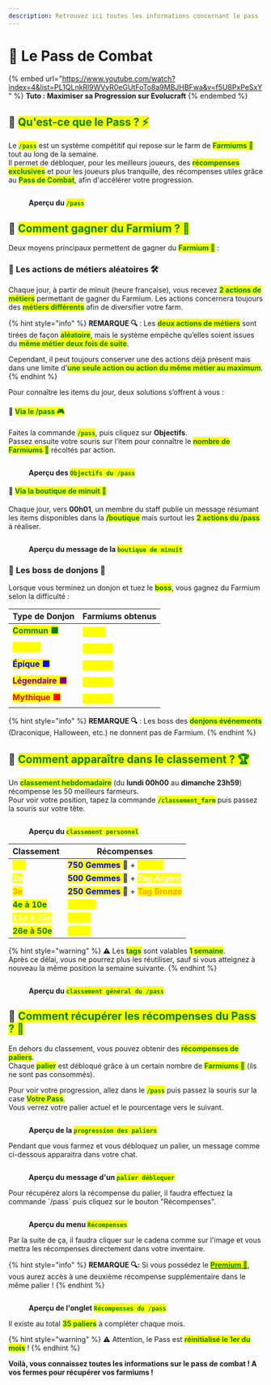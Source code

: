```yaml
---
description: Retrouvez ici toutes les informations concernant le pass
---
```


# 🔱 Le Pass de Combat

{% embed url="https://www.youtube.com/watch?index=4&list=PL1QLnkRl9WVyR0eGUtFoTo8a9MBJHBFwa&v=f5U8PxPeSxY" %}
**Tuto : Maximiser sa Progression sur Evolucraft**
{% endembed %}

## 💠 <mark style="color:green;">Qu'est-ce que le Pass ? ⚡</mark>

Le <mark style="color:green;">**`/pass`**</mark> est un système compétitif qui repose sur le farm de <mark style="color:green;">**Farmiums 🔱**</mark> tout au long de la semaine.  
Il permet de débloquer, pour les meilleurs joueurs, des <mark style="color:green;">**récompenses exclusives**</mark> et pour les joueurs plus tranquille, des récompenses utiles grâce au <mark style="color:green;">**Pass de Combat**</mark>, afin d'accélérer votre progression.

<figure><img src="../.gitbook/assets/Pass/InterfacePass.png" alt=""><figcaption><p><strong>Aperçu du </strong><mark style="color:green;"><strong><code>/pass</code></strong></mark></p></figcaption></figure>

## 💠 <mark style="color:green;">Comment gagner du Farmium ? 🔱</mark>

Deux moyens principaux permettent de gagner du <mark style="color:green;">**Farmium 🔱**</mark> :

### 🔷 Les actions de métiers aléatoires 🛠️
Chaque jour, à partir de minuit (heure française), vous recevez <mark style="color:green;">**2 actions de métiers**</mark> permettant de gagner du Farmium. Les actions concernera toujours des <mark style="color:green;">**métiers différents**</mark> afin de diversifier votre farm.

{% hint style="info" %}
**REMARQUE 🔍** : Les <mark style="color:green;">**deux actions de métiers**</mark> sont tirées de façon <mark style="color:green;">**aléatoire**</mark>, mais le système empêche qu’elles soient issues du <mark style="color:green;">**même métier deux fois de suite**</mark>. 

Cependant, il peut toujours conserver une des actions déjà présent mais dans une limite d'<mark style="color:green;">**une seule action ou action du même métier au maximum**</mark>.
{% endhint %}

Pour connaître les items du jour, deux solutions s’offrent à vous :

#### 🔸 <mark style="color:green;">Via le /pass 🎮</mark>
Faites la commande <mark style="color:green;">**`/pass`**</mark>, puis cliquez sur **Objectifs**.  
Passez ensuite votre souris sur l’item pour connaître le <mark style="color:green;">**nombre de Farmiums 🔱**</mark> récoltés par action.

<figure><img src="../.gitbook/assets/Pass/Objectifs.png" alt=""><figcaption><p><strong>Aperçu des </strong><mark style="color:green;"><strong><code>Objectifs du /pass</code></strong></mark></p></figcaption></figure>

#### 🔸 <mark style="color:green;">Via la boutique de minuit 📢</mark>
Chaque jour, vers **00h01**, un membre du staff publie un message résumant les items disponibles dans la <mark style="color:green;">**/boutique**</mark> mais surtout les <mark style="color:green;">**2 actions du /pass**</mark> à réaliser.  

<figure><img src="../.gitbook/assets/Pass/MessageDiscord.png" alt=""><figcaption><p><strong>Aperçu du message de la </strong><mark style="color:green;"><strong><code>boutique de minuit</code></strong></mark></p></figcaption></figure>

### 🔷 Les boss de donjons 🐲
Lorsque vous terminez un donjon et tuez le <mark style="color:green;">**boss**</mark>, vous gagnez du Farmium selon la difficulté :

| Type de Donjon                                           | Farmiums obtenus                                   |
| -------------------------------------------------------- | ------------------------------------------------- |
| <mark style="color:green;">**Commun 🟩**</mark>          | <mark style="color:yellow;">**500 🔱**</mark>     |
| <mark style="color:yellow;">**Rare 🟨**</mark>           | <mark style="color:yellow;">**1 000 🔱**</mark>   |
| <mark style="color:blue;">**Épique 🟦**</mark>           | <mark style="color:yellow;">**1 500 🔱**</mark>   |
| <mark style="color:purple;">**Légendaire 🟪**</mark>     | <mark style="color:yellow;">**3 000 🔱**</mark>   |
| <mark style="color:red;">**Mythique 🟥**</mark>          | <mark style="color:yellow;">**6 000 🔱**</mark>   |

{% hint style="info" %}
**REMARQUE 🔍** : Les boss des <mark style="color:green;">**donjons événements**</mark> (Draconique, Halloween, etc.) ne donnent pas de Farmium.
{% endhint %}

## 💠 <mark style="color:green;">Comment apparaître dans le classement ? 🏆</mark>

Un <mark style="color:green;">**classement hebdomadaire**</mark> (du **lundi 00h00** au **dimanche 23h59**) récompense les 50 meilleurs farmeurs.  
Pour voir votre position, tapez la commande <mark style="color:green;">**`/classement_farm`**</mark> puis passez la souris sur votre tête.

<figure><img src="../.gitbook/assets/Pass/ClassementPerso.png" alt=""><figcaption><p><strong>Aperçu du </strong><mark style="color:green;"><strong><code>classement personnel</code></strong></mark></p></figcaption></figure>

| Classement                                    | Récompenses                                                                 |
| --------------------------------------------- | --------------------------------------------------------------------------- |
| <mark style="color:yellow;">**1er**</mark>    | <mark style="color:blue;">**750 Gemmes 💎**</mark> + <mark style="color:yellow;">**Tag Or**</mark> |
| <mark style="color:white;">**2e**</mark>      | <mark style="color:blue;">**500 Gemmes 💎**</mark> + <mark style="color:white;">**Tag Argent**</mark> |
| <mark style="color:orange;">**3e**</mark>     | <mark style="color:blue;">**250 Gemmes 💎**</mark> + <mark style="color:orange;">**Tag Bronze**</mark> |
| <mark style="color:green;">**4e à 10e**</mark>| <mark style="color:yellow;">**100K 💲**</mark> |
| <mark style="color:white;">**11e à 25e**</mark>| <mark style="color:yellow;">**25K 💲**</mark> |
| <mark style="color:green;">**26e à 50e**</mark>| <mark style="color:yellow;">**10K 💲**</mark> |

{% hint style="warning" %}
⚠️ Les <mark style="color:green;">**tags**</mark> sont valables <mark style="color:green;">**1 semaine**</mark>.  
Après ce délai, vous ne pourrez plus les réutiliser, sauf si vous atteignez à nouveau la même position la semaine suivante.
{% endhint %}

<figure><img src="../.gitbook/assets/Pass/Classement.png" alt=""><figcaption><p><strong>Aperçu du </strong><mark style="color:green;"><strong><code>classement général du /pass</code></strong></mark></p></figcaption></figure>

## 💠 <mark style="color:green;">Comment récupérer les récompenses du Pass ? 🎁</mark>

En dehors du classement, vous pouvez obtenir des <mark style="color:green;">**récompenses de paliers**</mark>.  
Chaque <mark style="color:green;">**palier**</mark> est débloqué grâce à un certain nombre de <mark style="color:green;">**Farmiums 🔱**</mark> (ils ne sont pas consommés).

Pour voir votre progression, allez dans le <mark style="color:green;">**`/pass`**</mark> puis passez la souris sur la case <mark style="color:green;">**Votre Pass**</mark>.  
Vous verrez votre palier actuel et le pourcentage vers le suivant.

<figure><img src="../.gitbook/assets/Pass/VotrePass.png" alt=""><figcaption><p><strong>Aperçu de la </strong><mark style="color:green;"><strong><code>progression des paliers</code></strong></mark></p></figcaption></figure>

Pendant que vous farmez et vous débloquez un palier, un message comme ci-dessous apparaitra dans votre chat.
<figure><img src="../.gitbook/assets/Pass/AnnoncePalier.png" alt=""><figcaption><p><strong>Aperçu du message d'un </strong><mark style="color:green;"><strong><code>palier débloquer</code></strong></mark></p></figcaption></figure>
Pour récupérez alors la récompense du palier, il faudra effectuez la commande `/pass` puis cliquez sur le bouton "Récompenses".

<figure><img src="../.gitbook/assets/Pass/Récompense.png" alt=""><figcaption><p><strong>Aperçu du menu </strong><mark style="color:green;"><strong><code>Récompenses</code></strong></mark></p></figcaption></figure>

Par la suite de ça, il faudra cliquer sur le cadena comme sur l'image et vous mettra les récompenses directement dans votre inventaire.

{% hint style="info" %}
**REMARQUE 🔍:** Si vous possédez le [<mark style="color:green;">**Premium 👑**</mark>](https://wiki.evolucraft.fr/le-gameplay/les-grades#abonnement-premium), vous aurez accès à une deuxième récompense supplémentaire dans le même palier !
{% endhint %}

<figure><img src="../.gitbook/assets/Pass/RéclamationPalier.png" alt=""><figcaption><p><strong>Aperçu de l'onglet </strong><mark style="color:green;"><strong><code>Récompenses du /pass</code></strong></mark></p></figcaption></figure>

Il existe au total <mark style="color:green;">**35 paliers**</mark> à compléter chaque mois.  

{% hint style="warning" %}
⚠️ Attention, le Pass est <mark style="color:green;">**réinitialisé le 1er du mois**</mark> !
{% endhint %}

**Voilà, vous connaissez toutes les informations sur le pass de combat ! A vos fermes pour récupérer vos farmiums !**
